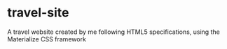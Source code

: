 # travel-site
A travel website created by me following HTML5 specifications, using the Materialize CSS framework
